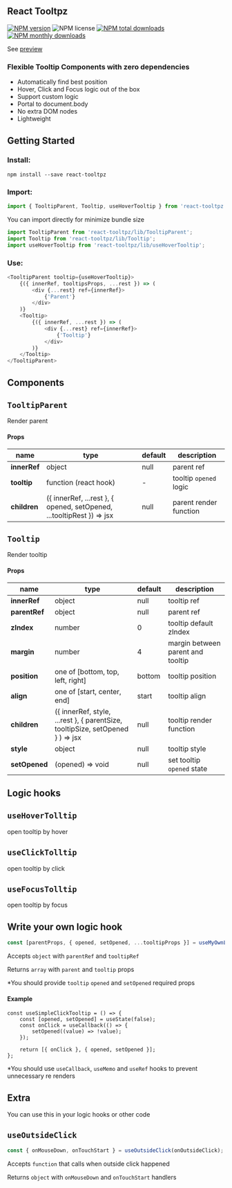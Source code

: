 ## React Tooltpz
[![NPM version](https://img.shields.io/npm/v/react-tooltpz.svg?style=flat)](https://www.npmjs.com/package/react-tooltpz)
![NPM license](https://img.shields.io/npm/l/react-tooltpz.svg?style=flat)
[![NPM total downloads](https://img.shields.io/npm/dt/react-tooltpz.svg?style=flat)](https://npmcharts.com/compare/react-tooltpz?minimal=true)
[![NPM monthly downloads](https://img.shields.io/npm/dm/react-tooltpz.svg?style=flat)](https://npmcharts.com/compare/react-tooltpz?minimal=true)

See [preview](https://oleggrishechkin.github.io/react-tooltpz)

### Flexible Tooltip Components with zero dependencies

- Automatically find best position
- Hover, Click and Focus logic out of the box
- Support custom logic
- Portal to document.body
- No extra DOM nodes
- Lightweight

## Getting Started

### Install:

```shell script
npm install --save react-tooltpz
```

### Import:

```javascript
import { TooltipParent, Tooltip, useHoverTooltip } from 'react-tooltpz';
```

You can import directly for minimize bundle size 

```javascript
import TooltipParent from 'react-tooltpz/lib/TooltipParent';
import Tooltip from 'react-tooltpz/lib/Tooltip';
import useHoverTooltip from 'react-tooltpz/lib/useHoverTooltip';
```
### Use:

```javascript
<TooltipParent tooltip={useHoverTooltip}>
    {({ innerRef, tooltipsProps, ...rest }) => (
        <div {...rest} ref={innerRef}>
            {'Parent'}
        </div>
    )}
    <Tooltip>
        {({ innerRef, ...rest }) => (
            <div {...rest} ref={innerRef}>
                {'Tooltip'}
            </div>
        )}
    </Tooltip>
</TooltipParent>
```

## Components

## `TooltipParent`

Render parent

#### Props

name             |type                                                                 |default|description
-----------------|---------------------------------------------------------------------|-------|-----------
**innerRef**     |object                                                               |null   |parent ref
**tooltip**     |function (react hook)                                                 |-      |tooltip `opened` logic
**children**     |({ innerRef, ...rest }, { opened, setOpened, ...tooltipRest }) => jsx|null   |parent render function

## `Tooltip`

Render tooltip

#### Props

name         |type                                                                          |default|description
-------------|------------------------------------------------------------------------------|-------|-----------
**innerRef** |object                                                                        |null   |tooltip ref
**parentRef**|object                                                                        |null   |parent ref
**zIndex**   |number                                                                        |0      |tooltip default zIndex
**margin**   |number                                                                        |4      |margin between parent and tooltip
**position** |one of [bottom, top, left, right]                                             |bottom |tooltip position
**align**    |one of [start, center, end]                                                   |start  |tooltip align
**children** |({ innerRef, style, ...rest }, { parentSize, tooltipSize, setOpened } ) => jsx|null   |tooltip render function
**style**    |object                                                                        |null   |tooltip style
**setOpened**|(opened) => void                                                              |null   |set tooltip `opened` state

## Logic hooks

## `useHoverTolltip`

open tooltip by hover

## `useClickTolltip`

open tooltip by click

## `useFocusTolltip`

open tooltip by focus

## Write your own logic hook

```javascript
const [parentProps, { opened, setOpened, ...tooltipProps }] = useMyOwnLogicHook({ parentRef, tooltipRef });
```

Accepts `object` with `parentRef` and `tooltipRef`

Returns `array` with `parent` and `tooltip` props

*You should provide `tooltip` `opened` and `setOpened` required props


#### Example

```
const useSimpleClickTooltip = () => {
    const [opened, setOpened] = useState(false);
    const onClick = useCallback(() => {
        setOpened((value) => !value);
    });

    return [{ onClick }, { opened, setOpened }];
};
```

*You should use `useCallback`, `useMemo` and `useRef` hooks to prevent unnecessary re renders

## Extra

You can use this in your logic hooks or other code

## `useOutsideClick`

```javascript
const { onMouseDown, onTouchStart } = useOutsideClick(onOutsideClick);
```

Accepts `function` that calls when outside click happened

Returns `object` with `onMouseDown` and `onTouchStart` handlers
